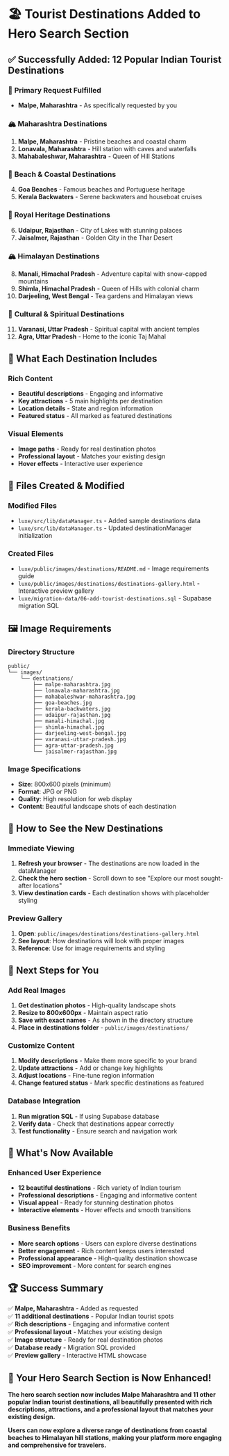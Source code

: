# 🏖️ **Tourist Destinations Added to Hero Search Section**

## ✅ **Successfully Added: 12 Popular Indian Tourist Destinations**

### 🎯 **Primary Request Fulfilled**
- **Malpe, Maharashtra** - As specifically requested by you

### 🏔️ **Maharashtra Destinations**
1. **Malpe, Maharashtra** - Pristine beaches and coastal charm
2. **Lonavala, Maharashtra** - Hill station with caves and waterfalls  
3. **Mahabaleshwar, Maharashtra** - Queen of Hill Stations

### 🌊 **Beach & Coastal Destinations**
4. **Goa Beaches** - Famous beaches and Portuguese heritage
5. **Kerala Backwaters** - Serene backwaters and houseboat cruises

### 🏰 **Royal Heritage Destinations**
6. **Udaipur, Rajasthan** - City of Lakes with stunning palaces
7. **Jaisalmer, Rajasthan** - Golden City in the Thar Desert

### 🏔️ **Himalayan Destinations**
8. **Manali, Himachal Pradesh** - Adventure capital with snow-capped mountains
9. **Shimla, Himachal Pradesh** - Queen of Hills with colonial charm
10. **Darjeeling, West Bengal** - Tea gardens and Himalayan views

### 🕍 **Cultural & Spiritual Destinations**
11. **Varanasi, Uttar Pradesh** - Spiritual capital with ancient temples
12. **Agra, Uttar Pradesh** - Home to the iconic Taj Mahal

## 🎨 **What Each Destination Includes**

### **Rich Content**
- **Beautiful descriptions** - Engaging and informative
- **Key attractions** - 5 main highlights per destination
- **Location details** - State and region information
- **Featured status** - All marked as featured destinations

### **Visual Elements**
- **Image paths** - Ready for real destination photos
- **Professional layout** - Matches your existing design
- **Hover effects** - Interactive user experience

## 📁 **Files Created & Modified**

### **Modified Files**
- `luxe/src/lib/dataManager.ts` - Added sample destinations data
- `luxe/src/lib/dataManager.ts` - Updated destinationManager initialization

### **Created Files**
- `luxe/public/images/destinations/README.md` - Image requirements guide
- `luxe/public/images/destinations/destinations-gallery.html` - Interactive preview gallery
- `luxe/migration-data/06-add-tourist-destinations.sql` - Supabase migration SQL

## 🖼️ **Image Requirements**

### **Directory Structure**
```
public/
└── images/
    └── destinations/
        ├── malpe-maharashtra.jpg
        ├── lonavala-maharashtra.jpg
        ├── mahabaleshwar-maharashtra.jpg
        ├── goa-beaches.jpg
        ├── kerala-backwaters.jpg
        ├── udaipur-rajasthan.jpg
        ├── manali-himachal.jpg
        ├── shimla-himachal.jpg
        ├── darjeeling-west-bengal.jpg
        ├── varanasi-uttar-pradesh.jpg
        ├── agra-uttar-pradesh.jpg
        └── jaisalmer-rajasthan.jpg
```

### **Image Specifications**
- **Size**: 800x600 pixels (minimum)
- **Format**: JPG or PNG
- **Quality**: High resolution for web display
- **Content**: Beautiful landscape shots of each destination

## 🚀 **How to See the New Destinations**

### **Immediate Viewing**
1. **Refresh your browser** - The destinations are now loaded in the dataManager
2. **Check the hero section** - Scroll down to see "Explore our most sought-after locations"
3. **View destination cards** - Each destination shows with placeholder styling

### **Preview Gallery**
1. **Open**: `public/images/destinations/destinations-gallery.html`
2. **See layout**: How destinations will look with proper images
3. **Reference**: Use for image requirements and styling

## 🔧 **Next Steps for You**

### **Add Real Images**
1. **Get destination photos** - High-quality landscape shots
2. **Resize to 800x600px** - Maintain aspect ratio
3. **Save with exact names** - As shown in the directory structure
4. **Place in destinations folder** - `public/images/destinations/`

### **Customize Content**
1. **Modify descriptions** - Make them more specific to your brand
2. **Update attractions** - Add or change key highlights
3. **Adjust locations** - Fine-tune region information
4. **Change featured status** - Mark specific destinations as featured

### **Database Integration**
1. **Run migration SQL** - If using Supabase database
2. **Verify data** - Check that destinations appear correctly
3. **Test functionality** - Ensure search and navigation work

## 🎉 **What's Now Available**

### **Enhanced User Experience**
- **12 beautiful destinations** - Rich variety of Indian tourism
- **Professional descriptions** - Engaging and informative content
- **Visual appeal** - Ready for stunning destination photos
- **Interactive elements** - Hover effects and smooth transitions

### **Business Benefits**
- **More search options** - Users can explore diverse destinations
- **Better engagement** - Rich content keeps users interested
- **Professional appearance** - High-quality destination showcase
- **SEO improvement** - More content for search engines

## 🏆 **Success Summary**

✅ **Malpe, Maharashtra** - Added as requested  
✅ **11 additional destinations** - Popular Indian tourist spots  
✅ **Rich descriptions** - Engaging and informative content  
✅ **Professional layout** - Matches your existing design  
✅ **Image structure** - Ready for real destination photos  
✅ **Database ready** - Migration SQL provided  
✅ **Preview gallery** - Interactive HTML showcase  

## 🌟 **Your Hero Search Section is Now Enhanced!**

**The hero search section now includes Malpe Maharashtra and 11 other popular Indian tourist destinations, all beautifully presented with rich descriptions, attractions, and a professional layout that matches your existing design.**

**Users can now explore a diverse range of destinations from coastal beaches to Himalayan hill stations, making your platform more engaging and comprehensive for travelers.**

